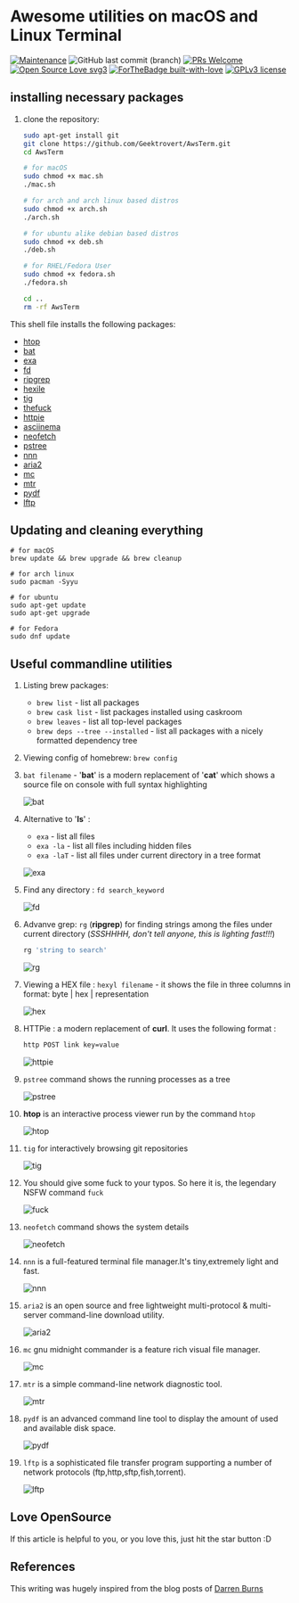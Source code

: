 # Awesome utilities on macOS and Linux Terminal

[![Maintenance](https://img.shields.io/badge/Maintained%3F-yes-green.svg?style=for-the-badge)](https://GitHub.com/YAS-opensource/BookMan/graphs/commit-activity)
![GitHub last commit (branch)](https://img.shields.io/github/last-commit/YAS-opensource/BookMan/master.svg?style=for-the-badge)
[![PRs Welcome](https://img.shields.io/badge/PRs-welcome-brightgreen.svg?style=for-the-badge)](http://makeapullrequest.com)
[![Open Source Love svg3](https://badges.frapsoft.com/os/v3/open-source.svg?v=103)](https://github.com/ellerbrock/open-source-badges/)
[![ForTheBadge built-with-love](http://ForTheBadge.com/images/badges/built-with-love.svg)](https://GitHub.com/Naereen/)
[![GPLv3 license](https://img.shields.io/badge/License-GPLv3-blue.svg?style=for-the-badge)](http://perso.crans.org/besson/LICENSE.html)

## installing necessary packages

1. clone the repository:

   ```bash
   sudo apt-get install git
   git clone https://github.com/Geektrovert/AwsTerm.git
   cd AwsTerm

   # for macOS
   sudo chmod +x mac.sh
   ./mac.sh

   # for arch and arch linux based distros
   sudo chmod +x arch.sh
   ./arch.sh

   # for ubuntu alike debian based distros
   sudo chmod +x deb.sh
   ./deb.sh

   # for RHEL/Fedora User
   sudo chmod +x fedora.sh
   ./fedora.sh

   cd ..
   rm -rf AwsTerm
   ```

This shell file installs the following packages:

- [htop](https://hisham.hm/htop/)
- [bat](https://github.com/sharkdp/bat)
- [exa](https://github.com/ogham/exa)
- [fd](https://github.com/sharkdp/fd)
- [ripgrep](https://github.com/BurntSushi/ripgrep)
- [hexile](https://github.com/sharkdp/hexyl)
- [tig](https://github.com/jonas/tig)
- [thefuck](https://github.com/nvbn/thefuck)
- [httpie](https://httpie.org/)
- [asciinema](https://asciinema.org)
- [neofetch](https://github.com/dylanaraps/neofetch)
- [pstree](https://linux.die.net/man/1/pstree)
- [nnn](https://github.com/jarun/nnn)
- [aria2](https://github.com/aria2/aria2)
- [mc](https://github.com/MidnightCommander/mc)
- [mtr](https://github.com/traviscross/mtr)
- [pydf](https://linux.die.net/man/1/pydf)
- [lftp](https://linux.die.net/man/1/pydf)

## Updating and cleaning everything

    # for macOS
    brew update && brew upgrade && brew cleanup

    # for arch linux
    sudo pacman -Syyu

    # for ubuntu
    sudo apt-get update
    sudo apt-get upgrade

    # for Fedora
    sudo dnf update

## Useful commandline utilities

1. Listing brew packages:

   - `brew list` - list all packages
   - `brew cask list` - list packages installed using caskroom
   - `brew leaves` - list all top-level packages
   - `brew deps --tree --installed` - list all packages with a nicely formatted
     dependency tree

2. Viewing config of homebrew: `brew config`

3. `bat filename` - '**bat**' is a modern replacement of '**cat**' which shows a
   source file on console with full syntax highlighting

   ![bat](assets/bat.svg)

4. Alternative to '**ls**' :

   - `exa` - list all files
   - `exa -la` - list all files including hidden files
   - `exa -laT` - list all files under current directory in a tree format

   ![exa](assets/exa.svg)

5. Find any directory : `fd search_keyword`

   ![fd](assets/fd.svg)

6. Advanve grep: `rg` (**ripgrep**) for finding strings among the files under
   current directory (_SSSHHHH, don't tell anyone, this is lighting fast!!!_)

   ```bash
   rg 'string to search'
   ```

   ![rg](assets/rg.svg)

7. Viewing a HEX file : `hexyl filename` - it shows the file in three columns in
   format: byte | hex | representation

   ![hex](assets/hexyl.gif)

8. HTTPie : a modern replacement of **curl**. It uses the following format :

   ```bash
   http POST link key=value
   ```

   ![httpie](assets/httpie.gif)

9. `pstree` command shows the running processes as a tree

   ![pstree](assets/pstree.svg)

10. **htop** is an interactive process viewer run by the command `htop`

    ![htop](assets/htop.svg)

11. `tig` for interactively browsing git repositories

    ![tig](assets/tig.gif)

12. You should give some fuck to your typos. So here it is, the legendary NSFW
    command `fuck`

    ![fuck](assets/fuck.gif)

13. `neofetch` command shows the system details

    ![neofetch](assets/neo.png)

14. `nnn` is a full-featured terminal file manager.It's tiny,extremely light and
    fast.

    ![nnn](assets/nnn.png)

15. `aria2` is an open source and free lightweight multi-protocol & multi-server
    command-line download utility.

    ![aria2](assets/aria2.svg)

16. `mc` gnu midnight commander is a feature rich visual file manager.

    ![mc](assets/mc.png)

17. `mtr` is a simple command-line network diagnostic tool.

    ![mtr](assets/mtr.svg)

18. `pydf` is an advanced command line tool to display the amount of used and
    available disk space.

    ![pydf](assets/pydf.svg)

19. `lftp` is a sophisticated file transfer program supporting a number of
    network protocols (ftp,http,sftp,fish,torrent).

    ![lftp](assets/lftp.png)

## Love OpenSource

If this article is helpful to you, or you love this, just hit the star button :D

## References

This writing was hugely inspired from the blog posts of
[Darren Burns](https://github.com/darrenburns)
